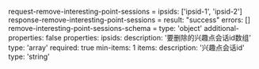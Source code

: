 request-remove-interesting-point-sessions =
  ipsids: ['ipsid-1', 'ipsid-2']
response-remove-interesting-point-sessions =
  result: "success"
  errors: []
remove-interesting-point-sessions-schema =
  type: 'object'
  additional-properties: false
  properties:
    ipsids:
      description: '要删除的兴趣点会话id数组'
      type: 'array'
      required: true
      min-items: 1
      items:
        description: '兴趣点会话id'
        type: 'string'
